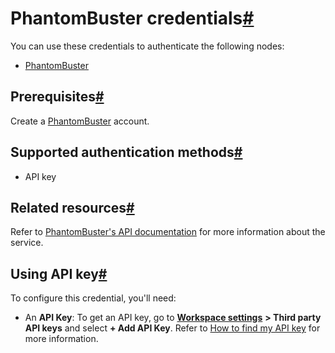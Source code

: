 [](https://github.com/n8n-io/n8n-docs/edit/main/docs/integrations/builtin/credentials/phantombuster.md "Edit this page")

# PhantomBuster credentials[#](#phantombuster-credentials "Permanent link")

You can use these credentials to authenticate the following nodes:

*   [PhantomBuster](../../app-nodes/n8n-nodes-base.phantombuster/)

## Prerequisites[#](#prerequisites "Permanent link")

Create a [PhantomBuster](https://www.phantombuster.com/) account.

## Supported authentication methods[#](#supported-authentication-methods "Permanent link")

*   API key

## Related resources[#](#related-resources "Permanent link")

Refer to [PhantomBuster's API documentation](https://hub.phantombuster.com/reference) for more information about the service.

## Using API key[#](#using-api-key "Permanent link")

To configure this credential, you'll need:

*   An **API Key**: To get an API key, go to [**Workspace settings**](https://phantombuster.com/workspace-settings) **\> Third party API keys** and select **\+ Add API Key**. Refer to [How to find my API key](https://hub.phantombuster.com/docs/api#how-to-find-my-api-key) for more information.